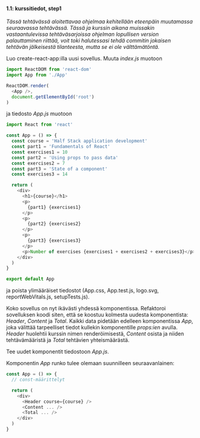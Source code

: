 #### 1.1: kurssitiedot, step1
_Tässä tehtävässä aloitettavaa ohjelmaa kehitellään eteenpäin muutamassa seuraavassa tehtävässä. Tässä ja kurssin aikana muissakin vastaantulevissa tehtäväsarjoissa ohjelman lopullisen version palauttaminen riittää, voit toki halutessasi tehdä commitin jokaisen tehtävän jälkeisestä tilanteesta, mutta se ei ole välttämätöntä._

Luo create-react-app:illa uusi sovellus. Muuta  _index.js_  muotoon
```js
import ReactDOM from 'react-dom'
import App from './App'

ReactDOM.render(
  <App />, 
  document.getElementById('root')
)
```
ja tiedosto  _App.js_  muotoon

```js
import React from 'react'

const App = () => {
  const course = 'Half Stack application development'
  const part1 = 'Fundamentals of React'
  const exercises1 = 10
  const part2 = 'Using props to pass data'
  const exercises2 = 7
  const part3 = 'State of a component'
  const exercises3 = 14

  return (
    <div>
      <h1>{course}</h1>
      <p>
        {part1} {exercises1}
      </p>
      <p>
        {part2} {exercises2}
      </p>
      <p>
        {part3} {exercises3}
      </p>
      <p>Number of exercises {exercises1 + exercises2 + exercises3}</p>
    </div>
  )
}

export default App
```

ja poista ylimääräiset tiedostot (App.css, App.test.js, logo.svg, reportWebVitals.js, setupTests.js).

Koko sovellus on nyt ikävästi yhdessä komponentissa. Refaktoroi sovelluksen koodi siten, että se koostuu kolmesta uudesta komponentista:  _Header_,  _Content_  ja  _Total_. Kaikki data pidetään edelleen komponentissa  _App_, joka välittää tarpeelliset tiedot kullekin komponentille  _props:ien_  avulla.  _Header_  huolehtii kurssin nimen renderöimisestä,  _Content_  osista ja niiden tehtävämääristä ja  _Total_  tehtävien yhteismäärästä.

Tee uudet komponentit tiedostoon  _App.js_.

Komponentin  _App_  runko tulee olemaan suunnilleen seuraavanlainen:

```js
const App = () => {
  // const-määrittelyt

  return (
    <div>
      <Header course={course} />
      <Content ... />
      <Total ... />
    </div>
  )
}
```

